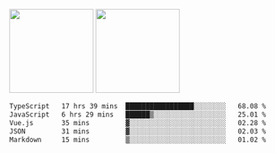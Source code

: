 <img src="https://github-readme-stats.vercel.app/api?username=Dream4ever&count_private=true&show_icons=true&theme=tokyonight" height="150" /> <img src="https://github-readme-stats.vercel.app/api/top-langs/?username=Dream4ever&count_private=true&show_icons=true&theme=tokyonight&langs_count=5&layout=compact" height="150" />

<!--START_SECTION:waka-->

```txt
TypeScript   17 hrs 39 mins  █████████████████░░░░░░░░   68.08 %
JavaScript   6 hrs 29 mins   ██████▒░░░░░░░░░░░░░░░░░░   25.01 %
Vue.js       35 mins         ▓░░░░░░░░░░░░░░░░░░░░░░░░   02.28 %
JSON         31 mins         ▓░░░░░░░░░░░░░░░░░░░░░░░░   02.03 %
Markdown     15 mins         ▒░░░░░░░░░░░░░░░░░░░░░░░░   01.02 %
```

<!--END_SECTION:waka-->
